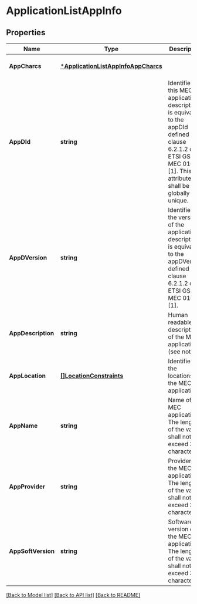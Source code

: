 # ApplicationListAppInfo

## Properties
Name | Type | Description | Notes
------------ | ------------- | ------------- | -------------
**AppCharcs** | [***ApplicationListAppInfoAppCharcs**](ApplicationList_appInfo_appCharcs.md) |  | [optional] [default to null]
**AppDId** | **string** | Identifier of this MEC application descriptor. It is equivalent to the appDId defined in clause 6.2.1.2 of ETSI GS MEC 0102 [1]. This attribute shall be globally unique. | [default to null]
**AppDVersion** | **string** | Identifies the version of the application descriptor. It is equivalent to the appDVersion defined in clause 6.2.1.2 of ETSI GS MEC 0102 [1]. | [default to null]
**AppDescription** | **string** | Human readable description of the MEC application (see note 2). | [default to null]
**AppLocation** | [**[]LocationConstraints**](LocationConstraints.md) | Identifies the locations of the MEC application. | [optional] [default to null]
**AppName** | **string** | Name of the MEC application. The length of the value shall not exceed 32 characters. | [default to null]
**AppProvider** | **string** | Provider of the MEC application. The length of the value shall not exceed 32 characters. | [default to null]
**AppSoftVersion** | **string** | Software version of the MEC application. The length of the value shall not exceed 32 characters. | [default to null]

[[Back to Model list]](../README.md#documentation-for-models) [[Back to API list]](../README.md#documentation-for-api-endpoints) [[Back to README]](../README.md)

